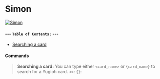 # Simon

[![Simon](http://i.imgur.com/OPU9N1O.png)](https://nodesource.com/products/nsolid)

#### --- **`Table of Contents:`** ---
- [Searching a card](#Commands)

#### Commands
>**Searching a card:**
You can type either `<card_name>` or `{card_name}` to search for a Yugioh card.
`<>`:
`{}`:
